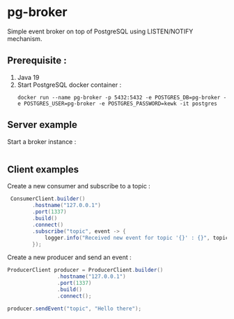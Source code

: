 # pg-broker

Simple event broker on top of PostgreSQL using LISTEN/NOTIFY mechanism.

## Prerequisite :

1. Java 19
2. Start PostgreSQL docker container :
    ```console
   docker run --name pg-broker -p 5432:5432 -e POSTGRES_DB=pg-broker -e POSTGRES_USER=pg-broker -e POSTGRES_PASSWORD=kewk -it postgres
    ```
## Server example


Start a broker instance :
```java

``` 


## Client examples

Create a new consumer and subscribe to a topic :
```java
 ConsumerClient.builder()
        .hostname("127.0.0.1")
        .port(1337)
        .build()
        .connect()
        .subscribe("topic", event -> {
            logger.info("Received new event for topic '{}' : {}", topic, event);
        });
```

Create a new producer and send an event :
```java
ProducerClient producer = ProducerClient.builder()
                .hostname("127.0.0.1")
                .port(1337)
                .build()
                .connect();

producer.sendEvent("topic", "Hello there");
```